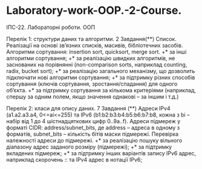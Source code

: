 # Laboratory-work-OOP.-2-Course. 
ІПС-22. Лабораторні роботи. ООП 

Перелік 1: структури даних та алгоритми.
2 Завдання(**) Список. Реалізації на основі зв’язних списків, масивів, бібліотечних засобів. Алгоритми сортування: insertion sort, quicksort, merge sort. 
+* за інші алгоритми сортування; 
+* за реалізацію швидких алгоритмів, не заснованих на порівнянні (non-comparison sorts, наприклад counting, radix, bucket sort); 
+* за реалізацію загального механізму, що дозволить підключати нові алгоритми сортування;
+* за підтримку різних способів сортування (ключів сортування, зростання/спадання)  для одного об’єкта.
+* за підтримку сортування за кількома критеріями (наприклад, спершу за одним полем, якщо значення однакові – за іншим і т.д.)

Перелік 2: класи для опису даних.
7 Завдання (**) Адреси IPv4 (a1.a2.a3.a4, 0<=ai<=255) та IPv6 (b1:b2:b3:b4:b5:b6:b7:b8, кожна з bi – набір від 1 до 4 шістнадцяткових цифр 0..9a..f). Адреси підмереж у форматі CIDR: address/subnet_bits, де address – адреса в одному з форматів, subnet_bits – кількість бітів маски підмережі. Перевірка належності адреси до підмережі. 
+* за реалізацію пошуку вільного діапазону адрес заданого розміру (підмережі);
+* за підтримку вкладених підмереж;
+* за підтримку інших варіантів запису IPv6 адрес, наприклад скорочень :: та IPv4 адрес в нотації IPv6; 
